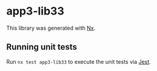 # app3-lib33

This library was generated with [Nx](https://nx.dev).

## Running unit tests

Run `nx test app3-lib33` to execute the unit tests via [Jest](https://jestjs.io).
